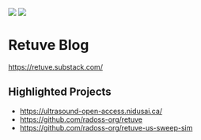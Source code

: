 ![](https://files.mcaq.me/hc3k7.png)
![](https://files.mcaq.me/9j8x4.png)

# Retuve Blog

https://retuve.substack.com/

## Highlighted Projects

- https://ultrasound-open-access.nidusai.ca/
- https://github.com/radoss-org/retuve
- https://github.com/radoss-org/retuve-us-sweep-sim
